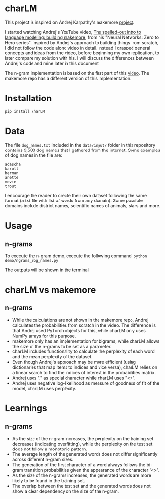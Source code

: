 # charLM

This project is inspired on Andrej Karpathy's makemore [project](https://github.com/karpathy/makemore). 

I started watching Andrej's YouTube video, [The spelled-out intro to language modeling: building makemore](https://www.youtube.com/watch?v=PaCmpygFfXo&t=3749s), from his "Neural Networks: Zero to Hero series". Inspired by Andrej's approach to building things from scratch, I did not follow the code along video in detail, instead I grasped general concepts and ideas from the video, before beginning my own replication,
to later compare my solution with his. I will discuss the differences between Andrej's code and mine later in this document.

The n-gram implementation is based on the first part of this [video](https://www.youtube.com/watch?v=PaCmpygFfXo&t=3749s). The makemore repo has a different version of this implementation.

# Installation

`pip install charLM`

# Data

The file `dog_names.txt` included in the `data/input/` folder in this repository contains 9,500 dog names that I gathered from the internet. Some examples of dog names in the file are:

```
adascha
karoll
herman
anette
movie
trout
```

I encourage the reader to create their own dataset following the same format (a txt file with list of words from any domain). Some possible domains include district names, scientific names of animals, stars and more.

# Usage

## n-grams

To execute the n-gram demo, execute the following command: `python demo/ngrams_dog_names.py`

The outputs will be shown in the terminal

# charLM vs makemore

## n-grams

- While the calculations are not shown in the makemore repo, Andrej calculates the probabilities from scratch in the video. The difference is that Andrej used PyTorch objects for this, while charLM only uses NumPy arrays for this purpose.
- makemore only has an implementation for bigrams, while charLM allows the size of the n-grams to be set as a parameter.
- charLM includes functionality to calculate the perplexity of each word and the mean perplexity of the dataset.
- Even though Andrej's approach may be more efficient (using dictionaries that map items to indices and vice versa), charLM relies on a linear search to find the indices of interest in the probabilities matrix.
- Andrej uses "." as special character while charLM uses "<>".
- Andrej uses negative log-likelihood as measure of goodness of fit of the model, charLM uses perplexity.

# Learnings

## n-grams

- As the size of the n-gram increases, the perplexity on the training set decreases (indicating overfitting), while the perplexity on the test set does not follow a monotonic pattern.
- The average length of the generated words does not differ significantly across different n-gram sizes.
- The generation of the first character of a word always follows the bi-gram transition probabilities given the appearance of the character '<>'.
- As the size of the n-grams increases, the generated words are more likely to be found in the training set.
- The overlap between the test set and the generated words does not show a clear dependency on the size of the n-gram.
